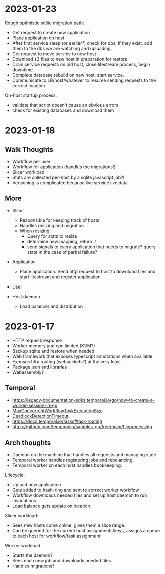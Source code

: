 # 2023-01-23

Rough optimistic sqlite migration path:

- Get request to create new application
- Place application on host
- After first service sleep (or earlier?) check for dbs. If they exist, add them to the dbs we are watching and uploading.
- Get request to move service to new host
- Download s3 files to new host in preparation for restore
- Drain service requests on old host, close litestream process, begin downtime.
- Complete database rebuild on new host, start service.
- Communicate to LB/host/whatever to resume sending requests to the correct location

On-host startup process:

- validate that script doesn't cause an obvious errors
- check for existing databases and download them

# 2023-01-18

## Walk Thoughts

- Workflow per user
- Workflow for application (handles the migrations!)
- Slicer workload
- Stats are collected per-host by a sqlite javascript job?!
- Versioning is complicated because live service live data

## More

- Slicer
    - Responsible for keeping track of hosts
    - Handles resizing and migration
    - When resizing:
        - Query for stats to resize
        - determine new mapping, return it
        - send signals to every application that needs to migrate? query state in the case of partial failure?
- Application
    - Place application. Send http request to host to download files and start litestream and register application

- User
- Host daemon
    - Load balancer and distribution


# 2023-01-17

- HTTP request/response
- Worker memory and cpu limited (KVM?)
- Backup sqlite and restore when needed
- Web framework that exposes typescript annotations when available
- Exposes http routing (websockets?) at the very least
- Package.json and libraries
- Webassembly?


## Temporal

- https://legacy-documentation-sdks.temporal.io/go/how-to-create-a-worker-session-in-go
- [MaxConcurrentWorkflowTaskExecutionSize](https://github.com/temporalio/sdk-go/blob/a080d2c5313465efdc350892bf20ed814ad8addd/internal/worker.go#L84)
- [DeadlockDetectionTimeout](https://github.com/temporalio/sdk-go/blob/a080d2c5313465efdc350892bf20ed814ad8addd/internal/worker.go#L168)
- https://docs.temporal.io/tasks#task-routing
- https://github.com/temporalio/samples-go/tree/main/fileprocessing

## Arch thoughts

- Daemon on the machine that handles all requests and managing state
- Temporal worker handles registering jobs and rebalancing.
- Temporal worker on each host handles bookkeeping.

Lifecycle:
- Upload new application
- Gets added to hash-ring and sent to correct worker workflow
- Workflow downloads needed files and set up host daemon to run invocations
- Load balance gets update on location

Slicer workload:
- Sees new hosts come online, gives them a slice range.
- Can be queried for the current host assignments/keys, assigns a queue to each host for workflow/task assignment

Worker workload:
- Starts the daemon?
- Sees each new job and downloads needed files
- Handles migrations?


